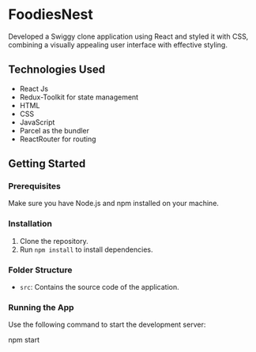 # FoodiesNest

Developed a Swiggy clone application using React and styled it with CSS, combining a visually appealing user interface with effective styling.

## Technologies Used

- React Js
- Redux-Toolkit for state management
- HTML
- CSS
- JavaScript
- Parcel as the bundler
- ReactRouter for routing

## Getting Started

### Prerequisites

Make sure you have Node.js and npm installed on your machine.

### Installation

1. Clone the repository.
2. Run `npm install` to install dependencies.

### Folder Structure

- `src`: Contains the source code of the application.

### Running the App

Use the following command to start the development server:

npm start

